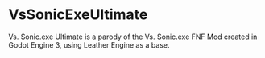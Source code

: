 # VsSonicExeUltimate
Vs. Sonic.exe Ultimate is a parody of the Vs. Sonic.exe FNF Mod created in Godot Engine 3, using Leather Engine as a base.
